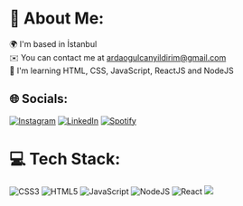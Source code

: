 # 💫 About Me:
🌍  I'm based in İstanbul<br>✉️  You can contact me at ardaogulcanyildirim@gmail.com<br>🧠  I'm learning HTML, CSS, JavaScript, ReactJS and NodeJS


## 🌐 Socials:
[![Instagram](https://img.shields.io/badge/Instagram-%23E4405F.svg?logo=Instagram&logoColor=white)](https://instagram.com/veachisx) 
[![LinkedIn](https://img.shields.io/badge/LinkedIn-%230077B5.svg?logo=linkedin&logoColor=white)](https://linkedin.com/in/arda-yıldırım-783798244)
[![Spotify](https://img.shields.io/badge/Spotify-6DA55F?style=flat-square&logo=spotify&logoColor=white)](https://open.spotify.com/user/j300mqb3760n3hrrmnb2y49ju)

# 💻 Tech Stack:
![CSS3](https://img.shields.io/badge/CSS3-%231572B6.svg?style=flat-square&logo=css3&logoColor=white) ![HTML5](https://img.shields.io/badge/HTML5-%23E34F26.svg?style=flat-square&logo=html5&logoColor=white) ![JavaScript](https://img.shields.io/badge/javascript-%23323330.svg?style=flat-square&logo=JavaScript&logoColor=%23F7DF1E) ![NodeJS](https://img.shields.io/badge/Node.js-6DA55F?style=flat-square&logo=node.js&logoColor=white) ![React](https://img.shields.io/badge/React-%2320232a.svg?style=flat-square&logo=react&logoColor=%2361DAFB)
[![](https://visitcount.itsvg.in/api?id=ArdaYildirimm&icon=9&color=12)](https://visitcount.itsvg.in)
